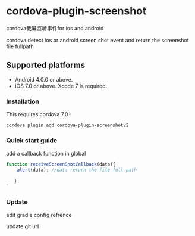 # cordova-plugin-screenshot
cordova截屏监听事件for ios and android

cordova detect ios or android screen shot event and return the screenshot file fullpath
## Supported platforms

- Android 4.0.0 or above.
- iOS 7.0 or above. Xcode 7 is required.

### Installation

This requires cordova 7.0+

```sh
cordova plugin add cordova-plugin-screenshotv2
```

### Quick start guide
add a  callback function in global

```javascript
function receiveScreenShotCallback(data){
    alert(data); //data return the file full path
    
   };
`
```

### Update

edit gradle config refrence

update git url
